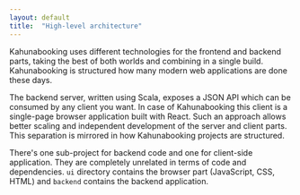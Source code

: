 ```yaml
---
layout: default
title:  "High-level architecture"
---
```


Kahunabooking uses different technologies for the frontend and backend parts, taking the best of both worlds and combining in a single build. Kahunabooking is structured how many modern web applications are done these days.

The backend server, written using Scala, exposes a JSON API which can be consumed by any client you want. In case of Kahunabooking this client is a single-page browser application built with React. Such an approach allows better scaling and independent development of the server and client parts. This separation is mirrored in how Kahunabooking projects are structured.

There's one sub-project for backend code and one for client-side application. They are completely unrelated in terms of code and dependencies. `ui` directory contains the browser part (JavaScript, CSS, HTML) and `backend` contains the backend application.
